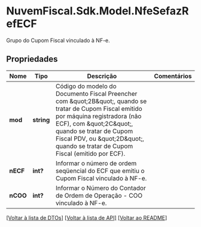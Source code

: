 # NuvemFiscal.Sdk.Model.NfeSefazRefECF
Grupo do Cupom Fiscal vinculado à NF-e.

## Propriedades

Nome | Tipo | Descrição | Comentários
------------ | ------------- | ------------- | -------------
**mod** | **string** | Código do modelo do Documento Fiscal  Preencher com \&quot;2B\&quot;, quando se tratar de Cupom Fiscal emitido por máquina registradora (não ECF), com \&quot;2C\&quot;, quando se tratar de Cupom Fiscal PDV, ou \&quot;2D\&quot;, quando se tratar de Cupom Fiscal (emitido por ECF). | 
**nECF** | **int?** | Informar o número de ordem seqüencial do ECF que emitiu o Cupom Fiscal vinculado à NF-e. | 
**nCOO** | **int?** | Informar o Número do Contador de Ordem de Operação - COO vinculado à NF-e. | 

[[Voltar à lista de DTOs]](../README.md#documentation-for-models) [[Voltar à lista de API]](../README.md#documentation-for-api-endpoints) [[Voltar ao README]](../README.md)


